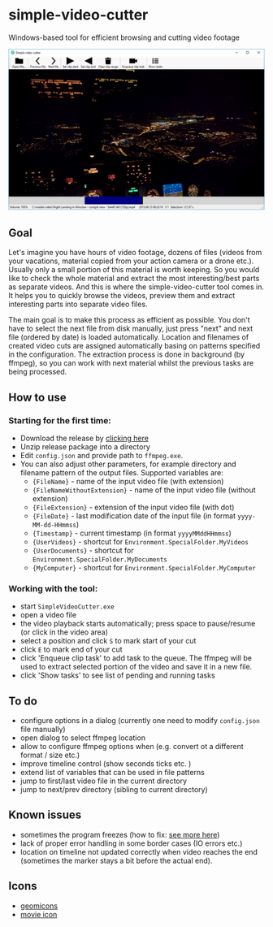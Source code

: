 # simple-video-cutter

Windows-based tool for efficient browsing and cutting video footage

![Screenshot](screenshot.png)

## Goal

Let's imagine you have hours of video footage, dozens of files (videos from your vacations, material copied from your action camera or a drone etc.). 
Usually only a small portion of this material is worth keeping. So you would like to check the whole material and extract the most interesting/best 
parts as separate videos. And this is where the simple-video-cutter tool comes in. It helps you to quickly browse the videos, preview them and 
extract interesting parts into separate video files. 

The main goal is to make this process as efficient as possible. 
You don't have to select the next file from disk manually, just press "next" and next file (ordered by date) is loaded automatically. 
Location and filenames of created video cuts are assigned automatically basing on patterns specified in the configuration. 
The extraction process is done in background (by ffmpeg), so you can work with next material whilst the previous tasks are being processed. 

## How to use 

### Starting for the first time: 

- Download the release by [clicking here](https://github.com/bartekmotyl/simple-video-cutter/releases)
- Unzip release package into a directory 
- Edit `config.json` and provide path to `ffmpeg.exe`.
- You can also adjust other parameters, for example directory and filename pattern of the output files. Supported variables are: 
	- `{FileName}` - name of the input video file (with extension)
	- `{FileNameWithoutExtension}` - name of the input video file (without extension)
	- `{FileExtension}` - extension of the input video file (with dot)
	- `{FileDate}` - last modification date of the input file (in format `yyyy-MM-dd-HHmmss`)
	- `{Timestamp}` - current timestamp (in format `yyyyMMddHHmmss`)
	- `{UserVideos}` - shortcut for `Environment.SpecialFolder.MyVideos`
	- `{UserDocuments}` - shortcut for `Environment.SpecialFolder.MyDocuments`
	- `{MyComputer}` - shortcut for `Environment.SpecialFolder.MyComputer`
	
### Working with the tool:
- start `SimpleVideoCutter.exe`
- open a video file 
- the video playback starts automatically; press space to pause/resume (or click in the video area)
- select a position and click `S` to mark start of your cut 
- click `E` to mark end of your cut 
- click 'Enqueue clip task' to add task to the queue. 
  The ffmpeg will be used to extract selected portion of the video and save it in a new file. 
- click 'Show tasks' to see list of pending and running tasks


## To do
- configure options in a dialog (currently one need to modify `config.json` file manually)
- open dialog to select ffmpeg location 
- allow to configure ffmpeg options when (e.g. convert ot a different format / size etc.) 
- improve timeline control (show seconds ticks etc. )
- extend list of variables that can be used in file patterns 
- jump to first/last video file in the current directory 
- jump to next/prev directory (sibling to current directory)



## Known issues
- sometimes the program freezes (how to fix: [see more here](https://github.com/ZeBobo5/Vlc.DotNet/wiki/Vlc.DotNet-freezes-(don't-call-Vlc.DotNet-from-a-Vlc.DotNet-callback)))
- lack of proper error handling in some border cases (IO errors etc.) 
- location on timeline not updated correctly when video reaches the end 
  (sometimes the marker stays a bit before the actual end). 


## Icons 

- [geomicons](https://github.com/jxnblk/geomicons-open)
- [movie icon](https://www.freeiconspng.com/img/15157)
